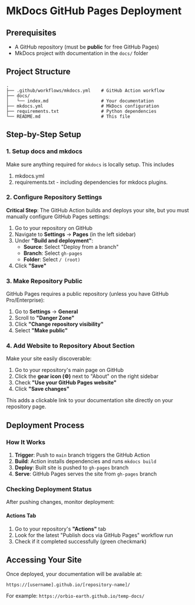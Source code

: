 # MkDocs GitHub Pages Deployment

## Prerequisites

- A GitHub repository (must be **public** for free GitHub Pages)
- MkDocs project with documentation in the `docs/` folder

## Project Structure

```
.
├── .github/workflows/mkdocs.yml    # GitHub Action workflow
├── docs/
│   └── index.md                    # Your documentation
├── mkdocs.yml                      # MkDocs configuration
├── requirements.txt                # Python dependencies
└── README.md                       # This file
```

## Step-by-Step Setup

### 1. Setup docs and mkdocs

Make sure anything required for `mkdocs` is locally setup. This includes

1. mkdocs.yml
2. requirements.txt - including dependencies for mkdocs plugins.

### 2. Configure Repository Settings

**Critical Step**: The GitHub Action builds and deploys your site, but you must manually configure GitHub Pages settings:

1. Go to your repository on GitHub
2. Navigate to **Settings** → **Pages** (in the left sidebar)
3. Under **"Build and deployment"**:
   - **Source**: Select "Deploy from a branch"
   - **Branch**: Select `gh-pages` 
   - **Folder**: Select `/ (root)`
4. Click **"Save"**

### 3. Make Repository Public

GitHub Pages requires a public repository (unless you have GitHub Pro/Enterprise):

1. Go to **Settings** → **General**
2. Scroll to **"Danger Zone"**
3. Click **"Change repository visibility"**
4. Select **"Make public"**

### 4. Add Website to Repository About Section

Make your site easily discoverable:

1. Go to your repository's main page on GitHub
2. Click the **gear icon (⚙️)** next to "About" on the right sidebar
3. Check **"Use your GitHub Pages website"** 
4. Click **"Save changes"**

This adds a clickable link to your documentation site directly on your repository page.

## Deployment Process

### How It Works

1. **Trigger**: Push to `main` branch triggers the GitHub Action
2. **Build**: Action installs dependencies and runs `mkdocs build`
3. **Deploy**: Built site is pushed to `gh-pages` branch
4. **Serve**: GitHub Pages serves the site from `gh-pages` branch

### Checking Deployment Status

After pushing changes, monitor deployment:

#### Actions Tab
1. Go to your repository's **"Actions"** tab
2. Look for the latest "Publish docs via GitHub Pages" workflow run
3. Check if it completed successfully (green checkmark)


## Accessing Your Site

Once deployed, your documentation will be available at:
```
https://[username].github.io/[repository-name]/
```

For example: `https://orbio-earth.github.io/temp-docs/`
